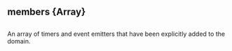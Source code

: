 ## members {Array} 

## 

An array of timers and event emitters that have been explicitly added
to the domain.